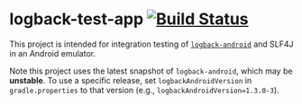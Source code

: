 # logback-test-app [![Build Status](https://travis-ci.org/tony19-sandbox/logback-test-app.svg?branch=master)](https://travis-ci.org/tony19-sandbox/logback-test-app)

This project is intended for integration testing of [`logback-android`][1]
and SLF4J in an Android emulator.

Note this project uses the latest snapshot of `logback-android`, which may be **unstable**. To use a
specific release, set `logbackAndroidVersion` in `gradle.properties` to that version (e.g., `logbackAndroidVersion=1.3.0-3`).

 [1]: https://github.com/tony19/logback-android

